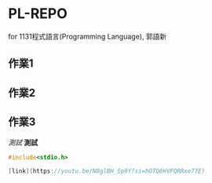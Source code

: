 # PL-REPO
for 1131程式語言(Programming Language), 郭語新
## 作業1
## 作業2
## 作業3

*測試*
**測試**

```C
#include<stdio.h>

[link](https://youtu.be/N0glBH_Sp9Y?si=hOTQ6HVFQRRxe77E)
